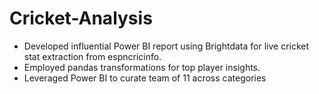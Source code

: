 # Cricket-Analysis
- Developed influential Power BI report using Brightdata for live cricket stat extraction from espncricinfo.
- Employed pandas transformations for top player insights.
- Leveraged Power BI to curate team of 11 across categories
